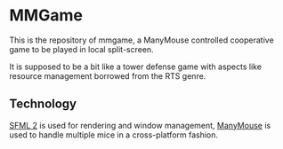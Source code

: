 MMGame
======

This is the repository of mmgame, a ManyMouse controlled cooperative game to
be played in local split-screen.

It is supposed to be a bit like a tower defense game with aspects like resource
management borrowed from the RTS genre.

Technology
----------

[SFML 2][sfml] is used for rendering and window management, [ManyMouse][mm] is
used to handle multiple mice in a cross-platform fashion.

[sfml]: http://sfml-dev.org
[mm]: http://icculus.org/manymouse
